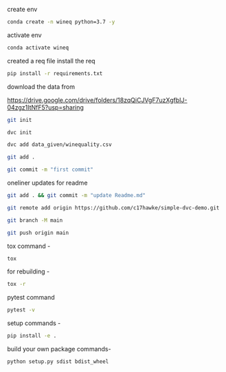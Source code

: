 create env

```bash
conda create -n wineq python=3.7 -y
```

activate env

```bash
conda activate wineq
```

created a req file
install the req

```bash
pip install -r requirements.txt
```

download the data from

https://drive.google.com/drive/folders/18zqQiCJVgF7uzXgfbIJ-04zgz1ItNfF5?usp=sharing

```bash
git init
```
```bash
dvc init
```
```bash 
dvc add data_given/winequality.csv
```
```bash
git add .
```
```bash
git commit -m "first commit"
```
oneliner updates for readme

```bash
git add . && git commit -m "update Readme.md"
```
```bash
git remote add origin https://github.com/c17hawke/simple-dvc-demo.git
```
```bash
git branch -M main
```
```bash
git push origin main
```
tox command -

```bash
tox
```

for rebuilding -

```bash
tox -r 
```

pytest command

```bash
pytest -v
```

setup commands -

```bash
pip install -e . 
```
build your own package commands-

```bash
python setup.py sdist bdist_wheel
```